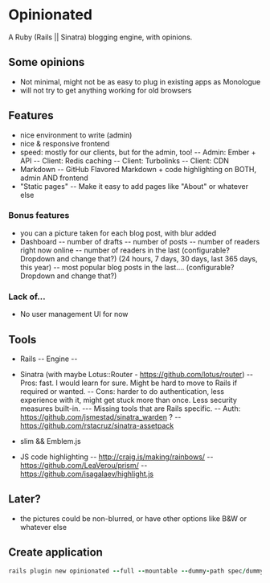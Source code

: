 # Opinionated

A Ruby (Rails || Sinatra) blogging engine, with opinions.

## Some opinions

- Not minimal, might not be as easy to plug in existing apps as Monologue
- will not try to get anything working for old browsers

## Features

- nice environment to write (admin)
- nice & responsive frontend
- speed: mostly for our clients, but for the admin, too!
-- Admin: Ember + API
-- Client: Redis caching
-- Client: Turbolinks
-- Client: CDN
- Markdown
-- GitHub Flavored Markdown + code highlighting on BOTH, admin AND frontend
- "Static pages"
-- Make it easy to add pages like "About" or whatever else

### Bonus features

- you can a picture taken for each blog post, with blur added
- Dashboard
-- number of drafts
-- number of posts
-- number of readers right now online
-- number of readers in the last (configurable? Dropdown and change that?) (24 hours, 7 days, 30 days, last 365 days, this year)
-- most popular blog posts in the last.... (configurable? Dropdown and change that?)

### Lack of...

- No user management UI for now

## Tools

- Rails
-- Engine
--
- Sinatra (with maybe Lotus::Router - https://github.com/lotus/router)
-- Pros: fast. I would learn for sure. Might be hard to move to Rails if required or wanted.
-- Cons: harder to do authentication, less experience with it, might get stuck more than once. Less security measures built-in.
--- Missing tools that are Rails specific.
-- Auth: https://github.com/jsmestad/sinatra_warden ?
-- https://github.com/rstacruz/sinatra-assetpack

- slim && Emblem.js

- JS code highlighting
-- http://craig.is/making/rainbows/
-- https://github.com/LeaVerou/prism/
-- https://github.com/isagalaev/highlight.js


## Later?

- the pictures could be non-blurred, or have other options like B&W or whatever else


## Create application

```ruby
rails plugin new opinionated --full --mountable --dummy-path spec/dummy --skip-test-unit
```
